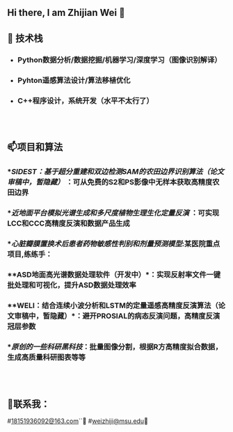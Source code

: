 ## Hi there, I am Zhijian Wei 👋


##   🔭 技术栈
* ###  Python数据分析/数据挖掘/机器学习/深度学习（图像识别解译）
* ###  Pyhton遥感算法设计/算法移植优化
* ###  C++程序设计，系统开发（水平不太行了）

<br>
<br>

##  📫项目和算法
### **SIDEST：基于超分重建和双边检测SAM的农田边界识别算法（论文审稿中，暂隐藏）* ：可从免费的S2和PS影像中无样本获取高精度农田边界
### **近地面平台模拟光谱生成和多尺度植物生理生化定量反演* ：可实现LCC和CCC高精度反演和数据产品生成
### **心脏瓣膜置换术后患者药物敏感性判别和剂量预测模型*:某医院重点项目,练练手：
### **ASD地面高光谱数据处理软件（开发中）*：实现反射率文件一键批处理和可视化，提升ASD数据处理效率
### **WELI：结合连续小波分析和LSTM的定量遥感高精度反演算法（论文审稿中，暂隐藏）*：避开PROSIAL的病态反演问题，高精度反演冠层参数
### **原创的一些科研黑科技*：批量图像分割，根据R方高精度拟合数据，生成高质量科研图表等等
<br><br>
## 🤗联系我：<br>
#18151936092@163.com``📧
#weizhiji@msu.edu📧


